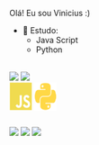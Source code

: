 Olá! Eu sou Vinicius :)

- 🎒 Estudo:
    - Java Script
    - Python

<picture>
  <source/>
</picture>
<div style="display: inline_block"><br>
  <img height="160cm" src="https://github-readme-stats.vercel.app/api?username=OviniSouza&show_icons=true&theme=dark"/>
  <img height="160cm" src="https://github-readme-stats.vercel.app/api/top-langs/?username=OviniSouza&layout=compact&theme=dark"/>
</div>

<div>
  <img align="center" alt="Vini-Js" height="50" width="40" src="https://raw.githubusercontent.com/devicons/devicon/master/icons/javascript/javascript-plain.svg">
  <img align="center" alt="Vini-Python" height="50" width="40" src="https://raw.githubusercontent.com/devicons/devicon/master/icons/python/python-plain.svg">   
</div>

##

<div> 
  <a href="https://www.instagram.com/ovini.souza/" target="_blank"><img src="https://img.shields.io/badge/-Instagram-%23E4405F?style=for-the-badge&logo=instagram&logoColor=white" target="_blank"></a>
  <a href = "mailto:vinisounas2005@gmail.com"><img src="https://img.shields.io/badge/-Gmail-%23333?style=for-the-badge&logo=gmail&logoColor=white" target="_blank"></a>
  <a href="https://www.linkedin.com/in/vinicius-souza-239469294/" target="_blank"><img src="https://img.shields.io/badge/-LinkedIn-%230077B5?style=for-the-badge&logo=linkedin&logoColor=white" target="_blank"></a> 
</div>

  ##
